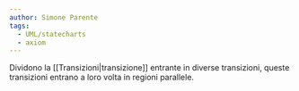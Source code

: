 ```yaml
---
author: Simone Parente
tags:
  - UML/statecharts
  - axiom
---
```

Dividono la [[Transizioni|transizione]] entrante in diverse transizioni, queste transizioni entrano a loro volta in regioni parallele.